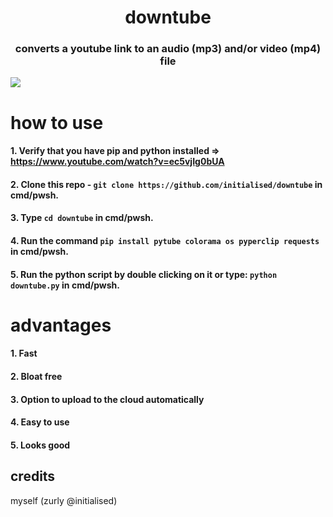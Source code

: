 <h1 align="center">
    downtube
</h1>
<h3 align="center">
converts a youtube link to an audio (mp3) and/or video (mp4) file
</h3>
<img align="center" src="https://r2.e-z.host/1e931256-a4b9-4b37-b539-feff5e9e0a47/00760es5.png">

# how to use
####  1. Verify that you have pip and python installed => https://www.youtube.com/watch?v=ec5vjIg0bUA
####  2. Clone this repo - ```git clone https://github.com/initialised/downtube``` in cmd/pwsh.
####  3. Type ```cd downtube``` in cmd/pwsh.
####  4. Run the command ```pip install pytube colorama os pyperclip requests``` in cmd/pwsh.
####  5. Run the python script by double clicking on it or type: ```python downtube.py``` in cmd/pwsh.

# advantages
####  1. Fast
####  2. Bloat free
####  3. Option to upload to the cloud automatically
####  4. Easy to use
####  5. Looks good

## credits
myself (zurly @initialised)
